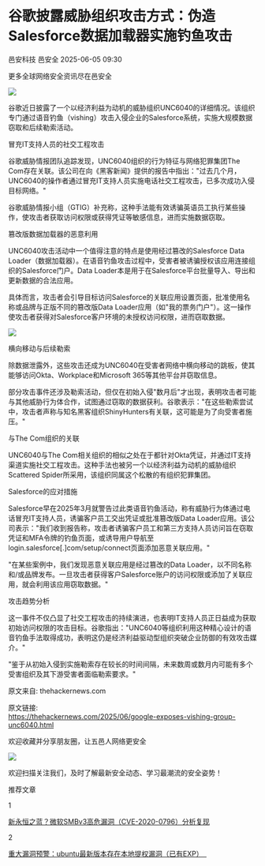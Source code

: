 #  谷歌披露威胁组织攻击方式：伪造Salesforce数据加载器实施钓鱼攻击   
邑安科技  邑安全   2025-06-05 09:30  
  
更多全球网络安全资讯尽在邑安全  
  
![](https://mmbiz.qpic.cn/mmbiz_png/1N39PtINn8seAfM4pzNSTLIKaMHCQcTLaCrNWwtE87SA0Rs4Gib1Ix5MG43tGBg2yDPqKqlmHTkgqA35gHRfp8w/640?wx_fmt=png&from=appmsg "")  
  
谷歌近日披露了一个以经济利益为动机的威胁组织UNC6040的详细情况。该组织专门通过语音钓鱼（vishing）攻击入侵企业的Salesforce系统，实施大规模数据窃取和后续勒索活动。  
  
冒充IT支持人员的社交工程攻击  
  
谷歌威胁情报团队追踪发现，UNC6040组织的行为特征与网络犯罪集团The Com存在关联。该公司在向《黑客新闻》提供的报告中指出："过去几个月，UNC6040的操作者通过冒充IT支持人员实施电话社交工程攻击，已多次成功入侵目标网络。"  
  
谷歌威胁情报小组（GTIG）补充称，这种手法能有效诱骗英语员工执行某些操作，使攻击者获取访问权限或获得凭证等敏感信息，进而实施数据窃取。  
  
篡改版数据加载器的恶意利用  
  
UNC6040攻击活动中一个值得注意的特点是使用经过篡改的Salesforce Data Loader（数据加载器）。在语音钓鱼攻击过程中，受害者被诱骗授权该应用连接组织的Salesforce门户。Data Loader本是用于在Salesforce平台批量导入、导出和更新数据的合法应用。  
  
具体而言，攻击者会引导目标访问Salesforce的关联应用设置页面，批准使用名称或品牌与正版不同的篡改版Data Loader应用（如"我的票务门户"）。这一操作使攻击者获得对Salesforce客户环境的未授权访问权限，进而窃取数据。  
  
![](https://mmbiz.qpic.cn/mmbiz_png/1N39PtINn8seAfM4pzNSTLIKaMHCQcTLyrraoGkLsRsAOUHKzwjlMG5Imxib1KYDpkZ9za3cKqXDMFAcVvVEic0A/640?wx_fmt=png&from=appmsg "")  
  
横向移动与后续勒索  
  
除数据泄露外，这些攻击还成为UNC6040在受害者网络中横向移动的跳板，使其能够访问Okta、Workplace和Microsoft 365等其他平台并窃取信息。  
  
部分攻击事件还涉及勒索活动，但仅在初始入侵"数月后"才出现，表明攻击者可能与其他威胁行为体合作，试图通过窃取的数据获利。谷歌表示："在这些勒索尝试中，攻击者声称与知名黑客组织ShinyHunters有关联，这可能是为了向受害者施压。"  
  
与The Com组织的关联  
  
UNC6040与The Com相关组织的相似之处在于都针对Okta凭证，并通过IT支持渠道实施社交工程攻击。这种手法也被另一个以经济利益为动机的威胁组织Scattered Spider所采用，该组织同属这个松散的有组织犯罪集团。  
  
Salesforce的应对措施  
  
Salesforce早在2025年3月就警告过此类语音钓鱼活动，称有威胁行为体通过电话冒充IT支持人员，诱骗客户员工交出凭证或批准篡改版Data Loader应用。该公司表示："我们收到报告称，攻击者诱骗客户员工和第三方支持人员访问旨在窃取凭证和MFA令牌的钓鱼页面，或诱导用户导航至login.salesforce[.]com/setup/connect页面添加恶意关联应用。"  
  
"在某些案例中，我们发现恶意关联应用是经过篡改的Data Loader，以不同名称和/或品牌发布。一旦攻击者获得客户Salesforce账户的访问权限或添加了关联应用，就会利用该应用窃取数据。"  
  
攻击趋势分析  
  
这一事件不仅凸显了社交工程攻击的持续演进，也表明IT支持人员正日益成为获取初始访问权限的攻击目标。谷歌指出："UNC6040等组织利用这种精心设计的语音钓鱼手法取得成功，表明这仍是经济利益驱动型组织突破企业防御的有效攻击媒介。"  
  
"鉴于从初始入侵到实施勒索存在较长的时间间隔，未来数周或数月内可能有多个受害组织及其下游受害者面临勒索要求。"  
  
原文来自: thehackernews.com  
  
原文链接:   
https://thehackernews.com/2025/06/google-exposes-vishing-group-unc6040.html  
  
欢迎收藏并分享朋友圈，让五邑人网络更安全  
  
![](https://mmbiz.qpic.cn/mmbiz_jpg/1N39PtINn8tD9ic928O6vIrMg4fuib48e1TsRj9K9Cz7RZBD2jjVZcKm1N4QrZ4bwBKZic5crOdItOcdDicPd3yBSg/640?wx_fmt=jpeg "")  
  
欢迎扫描关注我们，及时了解最新安全动态、学习最潮流的安全姿势！  
  
推荐文章  
  
1  
  
[新永恒之蓝？微软SMBv3高危漏洞（CVE-2020-0796）分析复现](http://mp.weixin.qq.com/s?__biz=MzUyMzczNzUyNQ==&mid=2247488913&idx=1&sn=acbf595a4a80dcaba647c7a32fe5e06b&chksm=fa39554bcd4edc5dc90019f33746404ab7593dd9d90109b1076a4a73f2be0cb6fa90e8743b50&scene=21#wechat_redirect)  
  
  
2  
  
[重大漏洞预警：ubuntu最新版本存在本地提权漏洞（已有EXP）　](http://mp.weixin.qq.com/s?__biz=MzUyMzczNzUyNQ==&mid=2247483652&idx=1&sn=b2f2ec90db499e23cfa252e9ee743265&chksm=fa3941decd4ec8c83a268c3480c354a621d515262bcbb5f35e1a2dde8c828bdc7b9011cb5072&scene=21#wechat_redirect)  
  
  
  
  
  
